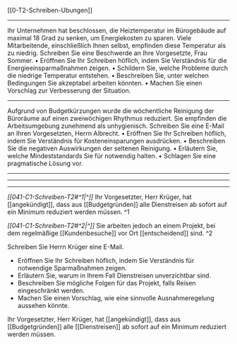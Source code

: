 [[0-T2-Schreiben-Ubungen]]

---

Ihr Unternehmen hat beschlossen, die Heiztemperatur im Bürogebäude auf maximal 18 Grad zu senken, um Energiekosten zu sparen. Viele Mitarbeitende, einschließlich Ihnen selbst, empfinden diese Temperatur als zu niedrig. Schreiben Sie eine Beschwerde an Ihre Vorgesetzte, Frau Sommer.
	•	Eröffnen Sie Ihr Schreiben höflich, indem Sie Verständnis für die Energieeinsparmaßnahmen zeigen.
	•	Schildern Sie, welche Probleme durch die niedrige Temperatur entstehen.
	•	Beschreiben Sie, unter welchen Bedingungen Sie akzeptabel arbeiten könnten.
	•	Machen Sie einen Vorschlag zur Verbesserung der Situation.


---

Aufgrund von Budgetkürzungen wurde die wöchentliche Reinigung der Büroräume auf einen zweiwöchigen Rhythmus reduziert. Sie empfinden die Arbeitsumgebung zunehmend als unhygienisch. Schreiben Sie eine E-Mail an Ihren Vorgesetzten, Herrn Albrecht.
	•	Eröffnen Sie Ihr Schreiben höflich, indem Sie Verständnis für Kosteneinsparungen ausdrücken.
	•	Beschreiben Sie die negativen Auswirkungen der seltenen Reinigung.
	•	Erläutern Sie, welche Mindeststandards Sie für notwendig halten.
	•	Schlagen Sie eine pragmatische Lösung vor.


---
---
---

*[[041-C1-Schreiben-T2#^1|^]]* Ihr Vorgesetzter, Herr Krüger, hat [[angekündigt]], dass aus [[Budgetgründen]] alle Dienstreisen ab sofort auf ein Minimum reduziert werden müssen. ^1

*[[041-C1-Schreiben-T2#^2|^]]* Sie arbeiten jedoch an einem Projekt, bei dem regelmäßige [[Kundenbesuche]] vor Ort [[entscheidend]] sind. ^2

Schreiben Sie Herrn Krüger eine E-Mail. 
- Eröffnen Sie Ihr Schreiben höflich, indem Sie Verständnis für notwendige Sparmaßnahmen zeigen.
- Erläutern Sie, warum in Ihrem Fall Dienstreisen unverzichtbar sind.
- Beschreiben Sie mögliche Folgen für das Projekt, falls Reisen eingeschränkt werden.
- Machen Sie einen Vorschlag, wie eine sinnvolle Ausnahmeregelung aussehen könnte.

Ihr Vorgesetzter, Herr Krüger, hat [[angekündigt]], dass aus [[Budgetgründen]] alle [[Dienstreisen]] ab sofort auf ein Minimum reduziert werden müssen. 


